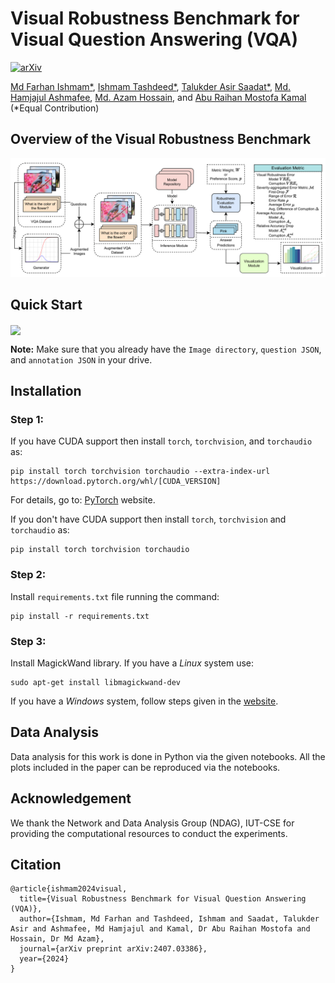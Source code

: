 # Visual Robustness Benchmark for Visual Question Answering (VQA)

[![arXiv](https://img.shields.io/badge/arXiv-2305.06595-b31b1b.svg?logo=arxiv)](https://arxiv.org/abs/2407.03386)

[Md Farhan Ishmam*](https://cse.iutoic-dhaka.edu/profile/farhanishmam/), [Ishmam Tashdeed*](https://cse.iutoic-dhaka.edu/profile/ishmamtashdeed/), [Talukder Asir Saadat*](https://www.bubt.edu.bd/department/member_details/806), [Md. Hamjajul Ashmafee](https://cse.iutoic-dhaka.edu/profile/ashmafee/), [Md. Azam Hossain](https://cse.iutoic-dhaka.edu/profile/azam/), and [Abu Raihan Mostofa Kamal](https://cse.iutoic-dhaka.edu/profile/raihan-kamal/) (*Equal Contribution)

## Overview of the Visual Robustness Benchmark

![image](./assets/overview.png)

## Quick Start

[<img align="center" src="https://colab.research.google.com/assets/colab-badge.svg" />](https://colab.research.google.com/drive/1gTsUG5BNp3MPyQQS8L6qpBqpZD45E3Vp?usp=sharing)

**Note:** Make sure that you already have the `Image directory`, `question JSON`, and `annotation JSON` in your drive.

## Installation

### Step 1:
If you have CUDA support then install `torch`, `torchvision`, and `torchaudio` as:
```
pip install torch torchvision torchaudio --extra-index-url https://download.pytorch.org/whl/[CUDA_VERSION]
```
For details, go to: <a href="https://pytorch.org/get-started/locally/">PyTorch</a> website.

If you don't have CUDA support then install `torch`, `torchvision` and `torchaudio` as:
```
pip install torch torchvision torchaudio
```

### Step 2:
Install `requirements.txt` file running the command:
```
pip install -r requirements.txt
```

### Step 3:
Install MagickWand library. If you have a *Linux* system use:
```
sudo apt-get install libmagickwand-dev
```
If you have a *Windows* system, follow steps given in the <a href='https://docs.wand-py.org/en/latest/guide/install.html#install-imagemagick-on-windows:~:text=/opt/local-,Install%20ImageMagick%20on%20Windows,-%C2%B6'>website</a>.

## Data Analysis

Data analysis for this work is done in Python via the given notebooks. All the plots included in the paper can be reproduced via the notebooks.

## Acknowledgement

We thank the Network and Data Analysis Group (NDAG), IUT-CSE for providing the computational resources to conduct the experiments.

## Citation
```
@article{ishmam2024visual,
  title={Visual Robustness Benchmark for Visual Question Answering (VQA)},
  author={Ishmam, Md Farhan and Tashdeed, Ishmam and Saadat, Talukder Asir and Ashmafee, Md Hamjajul and Kamal, Dr Abu Raihan Mostofa and Hossain, Dr Md Azam},
  journal={arXiv preprint arXiv:2407.03386},
  year={2024}
}
```
